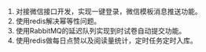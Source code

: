 1. 对接微信接口开发，实现一键登录，微信模板消息推送功能。
2. 使用redis解决幂等性问题。
3. 使用RabbitMQ的延迟队列实现到时试卷自动提交功能。
4. 使用redis做每日点赞以及阅读量统计，定时任务定时入库。

